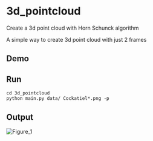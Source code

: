 # 3d_pointcloud
Create a 3d point cloud with Horn Schunck algorithm

A simple way to create 3d point cloud with just 2 frames

## Demo

## Run
```
cd 3d_pointcloud
python main.py data/ Cockatiel*.png -p
```
## Output

![Figure_1](https://github.com/shahabbai/3d_pointcloud/assets/133869713/046e4214-b879-4aae-a6df-7ac08f3959ca)

